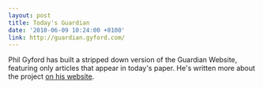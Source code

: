 ```yaml
---
layout: post
title: Today's Guardian
date: '2010-06-09 10:24:00 +0100'
link: http://guardian.gyford.com/
---
```

Phil Gyford has built a stripped down version of the Guardian Website, featuring only articles that appear in today's paper. He's written more about the project [on his website][1].

[1]: http://www.gyford.com/phil/writing/2010/06/09/todays-guardian.php